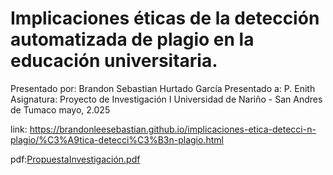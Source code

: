 # Implicaciones éticas de la detección automatizada de plagio en la educación universitaria.
Presentado por: Brandon Sebastian Hurtado García
Presentado a: P. Enith
Asignatura: Proyecto de Investigación I
Universidad de Nariño - San Andres de Tumaco 
mayo, 2.025

link: https://brandonleesebastian.github.io/implicaciones-etica-detecci-n-plagio/%C3%A9tica-detecci%C3%B3n-plagio.html

pdf:[PropuestaInvestigación.pdf](https://github.com/user-attachments/files/21776289/PropuestaInvestigacion.pdf)

